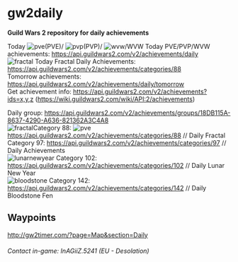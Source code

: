 # gw2daily

  **Guild Wars 2 repository for daily achievements**

Today ![pve](https://render.guildwars2.com/file/483E3939D1A7010BDEA2970FB27703CAAD5FBB0F/42684.png)(PVE)/  ![pvp](https://render.guildwars2.com/file/FE01AF14D91F52A1EF2B22FE0A552B9EE2E4C3F6/511340.png)(PVP)/  ![wvw](https://render.guildwars2.com/file/2BBA251A24A2C1A0A305D561580449AF5B55F54F/338457.png)/WVW Today PVE/PVP/WVW achievements: https://api.guildwars2.com/v2/achievements/daily  
![fractal](https://render.guildwars2.com/file/4A5834E40CDC6A0C44085B1F697565002D71CD47/1228226.png) Today Fractal Daily Achievements:  https://api.guildwars2.com/v2/achievements/categories/88  
Tomorrow achievements: https://api.guildwars2.com/v2/achievements/daily/tomorrow  
Get achievement info: https://api.guildwars2.com/v2/achievements?ids=x,y,z (https://wiki.guildwars2.com/wiki/API:2/achievements)  
  
Daily group: https://api.guildwars2.com/v2/achievements/groups/18DB115A-8637-4290-A636-821362A3C4A8  
![fractal](https://render.guildwars2.com/file/4A5834E40CDC6A0C44085B1F697565002D71CD47/1228226.png)Category 88: ![pve](https://render.guildwars2.com/file/483E3939D1A7010BDEA2970FB27703CAAD5FBB0F/42684.png)https://api.guildwars2.com/v2/achievements/categories/88 // Daily Fractal  
Category 97: https://api.guildwars2.com/v2/achievements/categories/97 // Daily Achievements  
![lunarnewyear](https://render.guildwars2.com/file/BA6EB24DE85A3EB763E7BB5FBE0836022222A340/947482.png) Category 102: https://api.guildwars2.com/v2/achievements/categories/102 // Daily Lunar New Year  
![bloodstone](https://render.guildwars2.com/file/3D0EE32F9FA92149C71DB1C1A30CF9ED0241D82D/1466306.png) Category 142: https://api.guildwars2.com/v2/achievements/categories/142 // Daily Bloodstone Fen



## Waypoints
http://gw2timer.com/?page=Map&section=Daily

###### Contact in-game: InAGiiZ.5241 (EU - Desolation)
